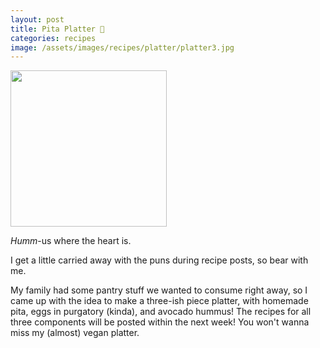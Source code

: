 ```yaml
---
layout: post
title: Pita Platter 🥙
categories: recipes
image: /assets/images/recipes/platter/platter3.jpg
---
```

<div class="singleimagecontainer">
    <img src="{{ page.image }}" height="250px" class="image">
</div>

*Humm*-us where the heart is.

I get a little carried away with the puns during recipe posts, so bear with me.

My family had some pantry stuff we wanted to consume right away, so I came up with the idea to make a three-ish piece platter, with homemade pita, eggs in purgatory (kinda), and avocado hummus! The recipes for all three components will be posted within the next week! You won't wanna miss my (almost) vegan platter. 